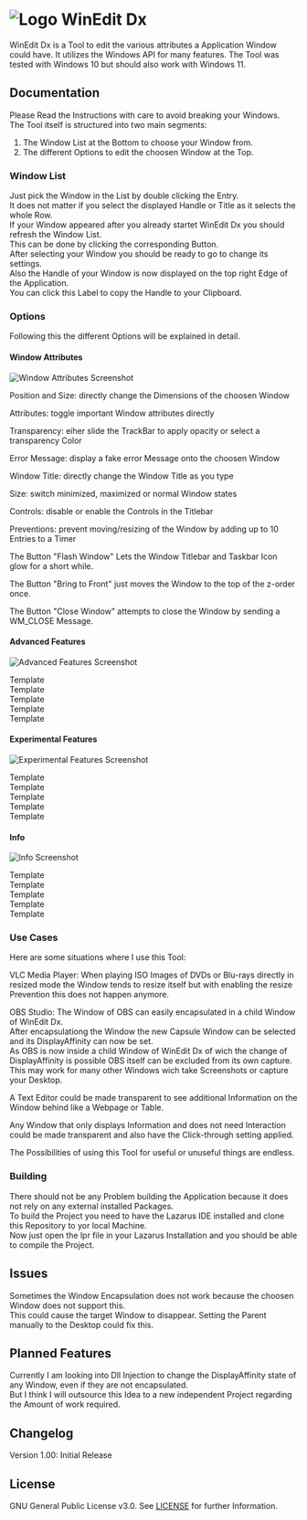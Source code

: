 # ![Logo](https://github.com/EthernalStar/WinEdit-Dx/blob/main/Icon.png?raw=true) WinEdit Dx



WinEdit Dx is a Tool to edit the various attributes a Application Window could have.
It utilizes the Windows API for many features.
The Tool was tested with Windows 10 but should also work with Windows 11.

## Documentation

Please Read the Instructions with care to avoid breaking your Windows.  
The Tool itself is structured into two main segments:  
1. The Window List at the Bottom to choose your Window from.
2. The different Options to edit the choosen Window at the Top.

### Window List

Just pick the Window in the List by double clicking the Entry.  
It does not matter if you select the displayed Handle or Title as it selects the whole Row.  
If your Window appeared after you already startet WinEdit Dx you should refresh the Window List.  
This can be done by clicking the corresponding Button.  
After selecting your Window you should be ready to go to change its settings.  
Also the Handle of your Window is now displayed on the top right Edge of the Application.  
You can click this Label to copy the Handle to your Clipboard.  

### Options

Following this the different Options will be explained in detail.  

#### Window Attributes

![Window Attributes Screenshot](https://github.com/EthernalStar/WinEdit-Dx/blob/main/Images/WinEdit%20Dx%2001.png?raw=true)

Position and Size: directly change the Dimensions of the choosen Window  

Attributes: toggle important Window attributes directly  

Transparency: eiher slide the TrackBar to apply opacity or select a transparency Color  

Error Message: display a fake error Message onto the choosen Window  

Window Title: directly change the Window Title as you type  

Size: switch minimized, maximized or normal Window states  

Controls: disable or enable the Controls in the Titlebar  

Preventions: prevent moving/resizing of the Window by adding up to 10 Entries to a Timer  

The Button "Flash Window" Lets the Window Titlebar and Taskbar Icon glow for a short while.  

The Button "Bring to Front" just moves the Window to the top of the z-order once.  

The Button "Close Window" attempts to close the Window by sending a WM_CLOSE Message.  

#### Advanced Features

![Advanced Features Screenshot](https://github.com/EthernalStar/WinEdit-Dx/blob/main/Images/WinEdit%20Dx%2002.png?raw=true)

Template  
Template  
Template  
Template  
Template  

#### Experimental Features

![Experimental Features Screenshot](https://github.com/EthernalStar/WinEdit-Dx/blob/main/Images/WinEdit%20Dx%2003.png?raw=true)

Template  
Template  
Template  
Template  
Template  

#### Info

![Info Screenshot](https://github.com/EthernalStar/WinEdit-Dx/blob/main/Images/WinEdit%20Dx%2004.png?raw=true)

Template  
Template  
Template  
Template  
Template  

### Use Cases

Here are some situations where I use this Tool:  

VLC Media Player: When playing ISO Images of DVDs or Blu-rays directly in resized mode the Window tends to resize itself but with enabling the resize Prevention this does not happen anymore.  

OBS Studio: The Window of OBS can easily encapsulated in a child Window of WinEdit Dx.  
After encapsulationg the Window the new Capsule Window can be selected and its DisplayAffinity can now be set.  
As OBS is now inside a child Window of WinEdit Dx of wich the change of DisplayAffinity is possible OBS itself can be excluded from its own capture.  
This may work for many other Windows wich take Screenshots or capture your Desktop.  

A Text Editor could be made transparent to see additional Information on the Window behind like a Webpage or Table.

Any Window that only displays Information and does not need Interaction could be made transparent and also have the Click-through setting applied.  

The Possibilities of using this Tool for useful or unuseful things are endless.

### Building

There should not be any Problem building the Application because it does not rely on any external installed Packages.  
To build the Project you need to have the Lazarus IDE installed and clone this Repository to yor local Machine.  
Now just open the lpr file in your Lazarus Installation and you should be able to compile the Project.

## Issues

Sometimes the Window Encapsulation does not work because the choosen Window does not support this.  
This could cause the target Window to disappear. Setting the Parent manually to the Desktop could fix this.

## Planned Features

Currently I am looking into Dll Injection to change the DisplayAffinity state of any Window, even if they are not encapsulated.  
But I think I will outsource this Idea to a new independent Project regarding the Amount of work required.

## Changelog

Version 1.00: Initial Release

## License

GNU General Public License v3.0. See [LICENSE](https://github.com/EthernalStar/WinEdit-Dx/blob/main/LICENSE) for further Information.
